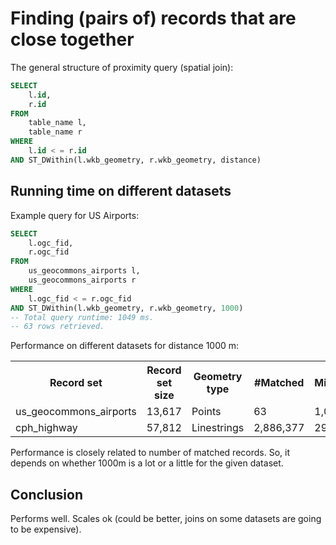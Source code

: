 # Finding (pairs of) records that are close together

The general structure of proximity query (spatial join):

```sql
SELECT 
	l.id,
	r.id
FROM 
	table_name l,
	table_name r
WHERE 
	l.id < = r.id
AND ST_DWithin(l.wkb_geometry, r.wkb_geometry, distance)
```

## Running time on different datasets

Example query for US Airports:

```sql
SELECT 
	l.ogc_fid,
	r.ogc_fid
FROM 
	us_geocommons_airports l,
	us_geocommons_airports r
WHERE 
	l.ogc_fid < = r.ogc_fid
AND ST_DWithin(l.wkb_geometry, r.wkb_geometry, 1000)
-- Total query runtime: 1049 ms.
-- 63 rows retrieved.
```

Performance on different datasets for distance 1000 m:

<table>
	<tr><th>Record set</th><th>Record set size</th><th>Geometry type</th><th>#Matched</th><th>Milliseconds</th></tr>
	<tr><td>us_geocommons_airports</td><td>13,617</td><td>Points</td><td>63</td><td>1,049 ms</td></tr>
	<tr><td>cph_highway</td><td>57,812</td><td>Linestrings</td><td>2,886,377</td><td>29,023 ms</td></tr>
</table>

Performance is closely related to number of matched records. So, it depends on whether 1000m is a lot or a little for the given dataset.

## Conclusion

Performs well. Scales ok (could be better, joins on some datasets are going to be expensive).